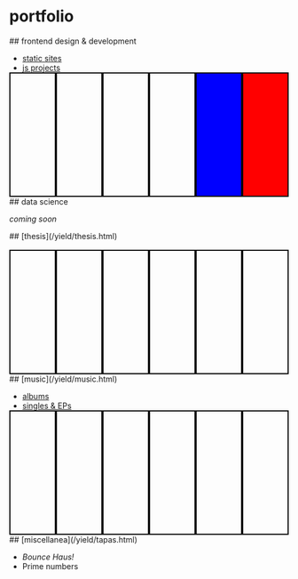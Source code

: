 

<style>
    .portfolio-section ul {
		margin-bottom: 0;
	}
	.portfolio-blocks {
		height: 16em;
		display: flex;
		margin-top: 1rem;
	}
	ul~.portfolio-blocks {
	  margin-top: 0;
	}
	.p-block {
		flex-grow: 1;
		border: 2px solid #060606;
		transition: 250ms;
	}
	.p-block:hover {
		flex-grow: 3;
	}
	.p-block a {
		display: block;
		width: 100%;
		height: 100%;
	}
</style>


# portfolio


<section class="portfolio-section" id="fdd">
## frontend design & development

* [static sites](./statics.html)
* [js projects](./js.html)


<style>
	#static-layout-assignment {
	  background: url(../img/yield/staticsjs/project-static-layout.png);
	  background-size: cover;
	}
	#old-resume {
	  background: url(../img/yield/staticsjs/rescssume.png);
	  background-size: cover;	  
	}
	#old-dteli-versions {
	  background: url(../img/yield/oldsites/v2tc.png);
	  background-size: cover;
	}
	#discsearcher {
	  background: url(../img/yield/staticsjs/discsearcher.png);
	  background-size: cover;
	}
	#blue-badge {
	  background-color: blue;
	}
	#red-badge {
	  background-color: red;
	}
</style>
<div class="portfolio-blocks">
<div class="p-block" id="static-layout-assignment"><a href="/yield/statics.html#twelve-forty-nine"></a></div>
<div class="p-block" id="old-resume"><a href="/yield/statics.html#old-resume"></a></div>
<div class="p-block" id="old-dteli-versions"><a href="/yield/statics.html#old-dteli-versions"></a></div>
<div class="p-block" id="discsearcher"><a href="/yield/js.html#discsearcher"></a></div>
<div class="p-block" id="blue-badge"><a href="/yield/js.html#blue-badge"></a></div>
<div class="p-block" id="red-badge"><a href="/yield/js.html#red-badge"></a></div>
</div>
</section>


<section class="portfolio-section" id="data">
## data science

*coming soon*

<!-- <div class="portfolio-blocks"> -->
<!-- 	<div class="p-block"> -->
<!-- 	</div> -->
<!-- 	<div class="p-block"> -->
<!-- 	</div> -->
<!-- 	<div class="p-block"> -->
<!-- 	</div> -->
<!-- 	<div class="p-block"> -->
<!-- 	</div> -->
<!-- 	<div class="p-block"> -->
<!-- 	</div> -->
<!-- </div> -->
</section>

<section class="portfolio-section" id="thesis">
## [thesis](/yield/thesis.html)

<style>
    .p-block {
	  background-size: cover;
	}
	#feature-comparison {
	  background: url(../img/yield/thesis/feature-comparison.png);
	  background-size: cover;
	}
	#fstt {
	  background: url(../img/yield/thesis/fstt.png);
	  background-size: cover;
	}
	#rt-algorithm {
	  background: url(../img/yield/thesis/rt-algorithm.png);
	  background-size: cover;
	}
	#ca {
	  background: url(../img/yield/thesis/ca.png);
	  background-size: cover;
	}
	#ca-tc {
	  background: url(../img/yield/thesis/ca-tc.png);
	  background-size: cover;
	}
	#anoky-code {
	  background: url(../img/yield/thesis/anoky-code.png);
	  background-size: cover;
	}
</style>
<div class="portfolio-blocks">
<div class="p-block" id="feature-comparison"></div>
<div class="p-block" id="fstt"></div>
<div class="p-block" id="rt-algorithm"></div>
<div class="p-block" id="ca"></div>
<div class="p-block" id="ca-tc"></div>
<div class="p-block" id="anoky-code"></div>
</div>
</section>

<section class="portfolio-section" id="music">
## [music](/yield/music.html)

* [albums](/yield/music.html#album-list)
* [singles & EPs](/yield/music.html#singles-eps-list)

<style>
    .p-block {
	  background-size: cover;
	}
	#services-minus {
	  background: url(../img/yield/music/services-minus.jpg);
	  background-size: cover;
	}
	#services-plus {
	  background: url(../img/yield/music/services-plus.jpg);
	  background-size: cover;
	}
	#variations-on-watching {
	  background: url(../img/yield/music/variations-on-watching.jpg);
	  background-size: cover;
	}
	#its-me {
	  background: url(../img/yield/music/its-me.jpg);
	  background-size: cover;
	}
	#remnants-ep {
	  background: url(../img/yield/music/remnants-ep.jpg);
	  background-size: cover;
	}
	#extants-ep {
	  background: url(../img/yield/music/extants-ep.jpg);
	  background-size: cover;
	}
</style>
<div class="portfolio-blocks">
<div class="p-block" id="services-minus"><a href="/yield/music.html#services-minus"></a></div>
<div class="p-block" id="services-plus"><a href="/yield/music.html#services-plus"></a></div>
<div class="p-block" id="variations-on-watching"><a href="/yield/music.html#variations-on-watching"></a></div>
<div class="p-block" id="its-me"><a href="/yield/music.html#its-me"></a></div>
<div class="p-block" id="remnants-ep"><a href="/yield/music.html#remnants-ep"></a></div>
<div class="p-block" id="extants-ep"><a href="/yield/music.html#extants-ep"></a></div>
</div>
</section>

<section class="portfolio-section" id="misc">
## [miscellanea](/yield/tapas.html)

* *Bounce Haus!*
* Prime numbers

</section>
